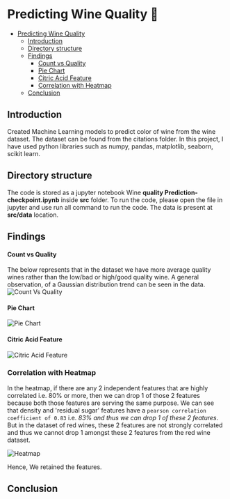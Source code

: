 # Predicting Wine Quality 🍷

- [Predicting Wine Quality](#predicting-wine-quality)
  - [Introduction](#introduction)
  - [Directory structure](#directory-structure)
  - [Findings](#Findings)
      - [Count vs Quality](#count-vs-quality)
      - [Pie Chart](#pie-chart)
      - [Citric Acid Feature](#citric-acid-feature)
      - [Correlation with Heatmap](#correlation-with-heatmap)
  - [Conclusion](#conclusion)

## Introduction

Created Machine Learning models to predict color of wine from the wine dataset. The dataset can be found from the citations folder. In this project, I have used python libraries such as numpy, pandas, matplotlib, seaborn, scikit learn. 

## Directory structure

The code is stored as a jupyter notebook Wine **quality Prediction-checkpoint.ipynb** inside **src** folder. To run the code, please open the file in jupyter and use run all command to run the code. The data is present at **src/data** location.

## Findings

#### Count vs Quality
The below represents that in the dataset we have more average quality wines rather than the low/bad or high/good quality wine. A general observation, of a Gaussian distribution trend can be seen in the data.
![Count Vs Quality](https://github.com/nipun1992/Predicting-Wine-Quality/blob/main/pics/count%20vs%20quality.png)

#### Pie Chart
![Pie Chart](https://github.com/nipun1992/Predicting-Wine-Quality/blob/main/pics/Pie%20Chart.png)


#### Citric Acid Feature
![Citric Acid Feature](https://github.com/nipun1992/Predicting-Wine-Quality/blob/main/pics/citric_acid.png)



### Correlation with Heatmap

In the heatmap, if there are any 2 independent features that are highly correlated i.e. 80% or more, then we can drop 1 of those 2 features because both those features are serving the same purpose. We can see that density and 'residual sugar' features have a `pearson correlation coefficient of 0.83` i.e. *83% and thus we can drop 1 of these 2 features*. But in the dataset of red wines, these 2 features are not strongly correlated and thus we cannot drop 1 amongst these 2 features from the red wine dataset.

![Heatmap](https://github.com/nipun1992/Predicting-Wine-Quality/blob/main/pics/heatmap.png)


Hence, We retained the features.

## Conclusion
